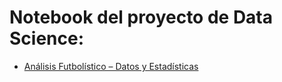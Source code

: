 # Notebook del proyecto de Data Science:
- [Análisis Futbolístico – Datos y Estadísticas]([https://colab.research.google.com/drive/TU_ID_DEL_ARCHIVO](https://colab.research.google.com/drive/1YiMHzEnaRc20g0BxPhXTf1JzSbF_crwJ))
